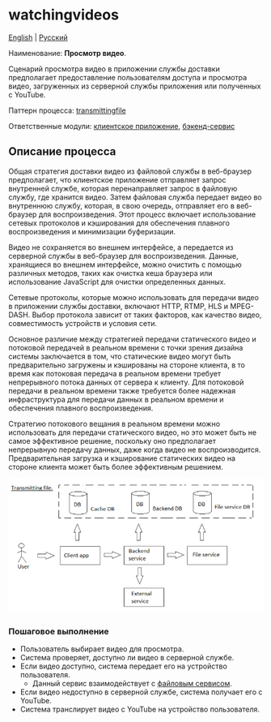 # watchingvideos

[English](watchingvideos.md) | [Русский](watchingvideos.ru.md)

Наименование: **Просмотр видео**.

Сценарий просмотра видео в приложении службы доставки предполагает предоставление пользователям доступа и просмотра видео, загруженных из серверной службы приложения или полученных с YouTube.

Паттерн процесса: [transmittingfile](../../processpatterns/transmittingfile.md)

Ответственные модули: [клиентское приложение](../../frontend/customerclient.ru.md), [бэкенд-сервис](../../backend/customerbackend.ru.md)

## Описание процесса

Общая стратегия доставки видео из файловой службы в веб-браузер предполагает, что клиентское приложение отправляет запрос внутренней службе, которая перенаправляет запрос в файловую службу, где хранится видео.
Затем файловая служба передает видео во внутреннюю службу, которая, в свою очередь, отправляет его в веб-браузер для воспроизведения.
Этот процесс включает использование сетевых протоколов и кэширования для обеспечения плавного воспроизведения и минимизации буферизации.

Видео не сохраняется во внешнем интерфейсе, а передается из серверной службы в веб-браузер для воспроизведения.
Данные, хранящиеся во внешнем интерфейсе, можно очистить с помощью различных методов, таких как очистка кеша браузера или использование JavaScript для очистки определенных данных.

Сетевые протоколы, которые можно использовать для передачи видео в приложении службы доставки, включают HTTP, RTMP, HLS и MPEG-DASH.
Выбор протокола зависит от таких факторов, как качество видео, совместимость устройств и условия сети.

Основное различие между стратегией передачи статического видео и потоковой передачей в реальном времени с точки зрения дизайна системы заключается в том, что статические видео могут быть предварительно загружены и кэшированы на стороне клиента, в то время как потоковая передача в реальном времени требует непрерывного потока данных от сервера к клиенту.
Для потоковой передачи в реальном времени также требуется более надежная инфраструктура для передачи данных в реальном времени и обеспечения плавного воспроизведения.

Стратегию потокового вещания в реальном времени можно использовать для передачи статического видео, но это может быть не самое эффективное решение, поскольку оно предполагает непрерывную передачу данных, даже когда видео не воспроизводится.
Предварительная загрузка и кэширование статических видео на стороне клиента может быть более эффективным решением.

![transmittingfile_overall](../../img/processpatterns/transmittingfile_overall.png)

### Пошаговое выполнение

- Пользователь выбирает видео для просмотра.
- Система проверяет, доступно ли видео в серверной службе.
- Если видео доступно, система передает его на устройство пользователя.
    - Данный сервис взаимодействует с [файловым сервисом](../../backend/fileservice.ru.md).
- Если видео недоступно в серверной службе, система получает его с YouTube.
- Система транслирует видео с YouTube на устройство пользователя.
